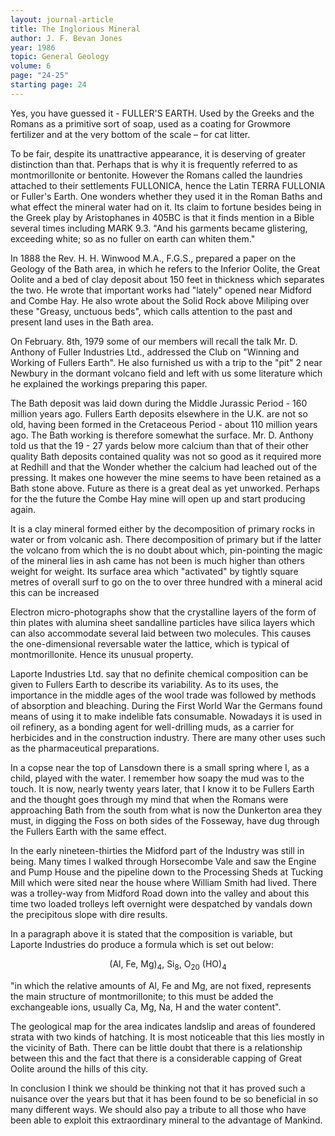 ```yaml
---
layout: journal-article
title: The Inglorious Mineral
author: J. F. Bevan Jones
year: 1986
topic: General Geology
volume: 6
page: "24-25"
starting page: 24
---
```

Yes, you have guessed it - FULLER'S EARTH. Used by the Greeks and the Romans as a primitive sort of soap, used as a coating for Growmore fertilizer and at the very bottom of the scale – for cat litter.

To be fair, despite its unattractive appearance, it is deserving of greater distinction than that. Perhaps that is why it is frequently referred to as montmorillonite or bentonite. However the Romans called the laundries attached to their settlements FULLONICA, hence the Latin TERRA FULLONIA or Fuller's Earth. One wonders whether they used it in the Roman Baths and what effect the mineral water had on it. Its claim to fortune besides being in the Greek play by Aristophanes in 405BC is that it finds mention in a Bible several times including MARK 9.3. "And his garments became glistering, exceeding white; so as no fuller on earth can whiten them."

In 1888 the Rev. H. H. Winwood M.A., F.G.S., prepared a paper on the Geology of the Bath area, in which he refers to the Inferior Oolite, the Great Oolite and a bed of clay deposit about 150 feet in thickness which separates the two. He wrote that important works had "lately" opened near Midford and Combe Hay. He also wrote about the Solid Rock above Miliping over these "Greasy, unctuous beds", which calls attention to the past and present land uses in the Bath area.

On February. 8th, 1979 some of our members will recall the talk Mr. D. Anthony of Fuller Industries Ltd., addressed the Club on "Winning and Working of Fullers Earth". He also furnished us with a trip to the "pit" 2 near Newbury in the dormant volcano field and left with us some literature which he explained the workings preparing this paper.

The Bath deposit was laid down during the Middle Jurassic Period - 160 million years ago. Fullers Earth deposits elsewhere in the U.K. are not so old, having been formed in the Cretaceous Period - about 110 million years ago. The Bath working is therefore somewhat the surface. Mr. D. Anthony told us that the 19 - 27 yards below more calcium than that of their other quality Bath deposits contained quality was not so good as it required more at Redhill and that the Wonder whether the calcium had leached out of the pressing. It makes one however the mine seems to have been retained as a Bath stone above. Future as there is a great deal as yet unworked. Perhaps for the the future the Combe Hay mine will open up and start producing again.

It is a clay mineral formed either by the decomposition of primary rocks in water or from volcanic ash. There decomposition of primary but if the latter the volcano from which the is no doubt about which, pin-pointing the magic of the mineral lies in ash came has not been is much higher than others weight for weight. Its surface area which "activated" by tightly square metres of overall surf to go on the to over three hundred with a mineral acid this can be increased

Electron micro-photographs show that the crystalline layers of the form of thin plates with alumina sheet sandalline particles have silica layers which can also accommodate several laid between two molecules. This causes the one-dimensional reversable water the lattice, which is typical of montmorillonite. Hence its unusual property.

Laporte Industries Ltd. say that no definite chemical composition can be given to Fullers Earth to describe its variability. As to its uses, the importance in the middle ages of the wool trade was followed by methods of absorption and bleaching. During the First World War the Germans found means of using it to make indelible fats consumable. Nowadays it is used in oil refinery, as a bonding agent for well-drilling muds, as a carrier for herbicides and in the construction industry. There are many other uses such as the pharmaceutical preparations.

In a copse near the top of Lansdown there is a small spring where I, as a child, played with the water. I remember how soapy the mud was to the touch. It is now, nearly twenty years later, that I know it to be Fullers Earth and the thought goes through my mind that when the Romans were approaching Bath from the south from what is now the Dunkerton area they must, in digging the Foss on both sides of the Fosseway, have dug through the Fullers Earth with the same effect.

In the early nineteen-thirties the Midford part of the Industry was still in being. Many times I walked through Horsecombe Vale and saw the Engine and Pump House and the pipeline down to the Processing Sheds at Tucking Mill which were sited near the house where William Smith had lived. There was a trolley-way from Midford Road down into the valley and about this time two loaded trolleys left overnight were despatched by vandals down the precipitous slope with dire results.

In a paragraph above it is stated that the composition is variable, but Laporte Industries do produce a formula which is set out below:

<p style="text-align: center;">(Al, Fe, Mg)<sub>4</sub>, Si<sub>8</sub>, O<sub>20</sub> (HO)<sub>4</sub></p>

"in which the relative amounts of Al, Fe and Mg, are not fixed, represents the main structure of montmorillonite; to this must be added the exchangeable ions, usually Ca, Mg, Na, H and the water content".

The geological map for the area indicates landslip and areas of foundered strata with two kinds of hatching. It is most noticeable that this lies mostly in the vicinity of Bath. There can be little doubt that there is a relationship between this and the fact that there is a considerable capping of Great Oolite around the hills of this city.

In conclusion I think we should be thinking not that it has proved such a nuisance over the years but that it has been found to be so beneficial in so many different ways. We should also pay a tribute to all those who have been able to exploit this extraordinary mineral to the advantage of Mankind.